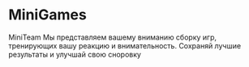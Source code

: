 # MiniGames
MiniTeam
Мы представляем вашему вниманию сборку игр, тренирующих вашу реакцию и внимательность. Сохраняй лучшие результаты и улучшай свою сноровку
